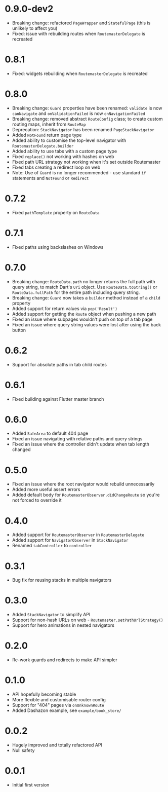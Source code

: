 # 0.9.0-dev2

* Breaking change: refactored `PageWrapper` and `StatefulPage` (this is unlikely to affect you)
* Fixed: issue with rebuilding routes when `RoutemasterDelegate` is recreated 

# 0.8.1

* Fixed: widgets rebuilding when `RoutemasterDelegate` is recreated

# 0.8.0

* Breaking change: `Guard` properties have been renamed: `validate` is now `canNavigate` and `onValidationFailed` is now `onNavigationFailed`
* Breaking change: removed abstract `RouteConfig` class; to create custom routing maps, inherit from `RouteMap`
* Deprecation: `StackNavigator` has been renamed `PageStackNavigator`
* Added `NotFound` return page type
* Added ability to customise the top-level navigator with `RoutemasterDelegate.builder`
* Added ability to use tabs with a custom page type
* Fixed `replace()` not working with hashes on web
* Fixed path URL strategy not working when it's set outside Routemaster 
* Fixed tabs creating a redirect loop on web
* Note: Use of `Guard` is no longer recommended - use standard `if` statements and `NotFound` or `Redirect`

# 0.7.2

* Fixed `pathTemplate` property on `RouteData`

# 0.7.1

* Fixed paths using backslashes on Windows

# 0.7.0

* Breaking change: `RouteData.path` no longer returns the full path with query string, to match Dart's `Uri` object. Use `RouteData.toString()` or `RouteData.fullPath` for the entire path including query string.
* Breaking change: `Guard` now takes a `builder` method instead of a `child` property
* Added support for return values via `pop('Result')`
* Added support for getting the `Route` object when pushing a new path
* Fixed an issue where subpages wouldn't push on top of a tab page
* Fixed an issue where query string values were lost after using the back button

# 0.6.2

* Support for absolute paths in tab child routes

# 0.6.1

* Fixed building against Flutter master branch

# 0.6.0

* Added `SafeArea` to default 404 page
* Fixed an issue navigating with relative paths and query strings
* Fixed an issue where the controller didn't update when tab length changed

# 0.5.0

* Fixed an issue where the root navigator would rebuild unnecessarily
* Added more useful assert errors
* Added default body for `RoutemasterObserver.didChangeRoute` so you're not forced to override it

# 0.4.0

* Added support for `RoutemasterObserver` in `RoutemasterDelegate`
* Added support for `NavigatorObserver` in `StackNavigator`
* Renamed `tabController` to `controller`

# 0.3.1

* Bug fix for reusing stacks in multiple navigators

# 0.3.0

* Added `StackNavigator` to simplify API
* Support for non-hash URLs on web - `Routemaster.setPathUrlStrategy()`
* Support for hero animations in nested navigators

# 0.2.0

* Re-work guards and redirects to make API simpler

# 0.1.0

* API hopefully becoming stable
* More flexible and customisable router config
* Support for "404" pages via `onUnknownRoute`
* Added Dashazon example, see `example/book_store/`

# 0.0.2

* Hugely improved and totally refactored API
* Null safety

# 0.0.1

* Initial first version
